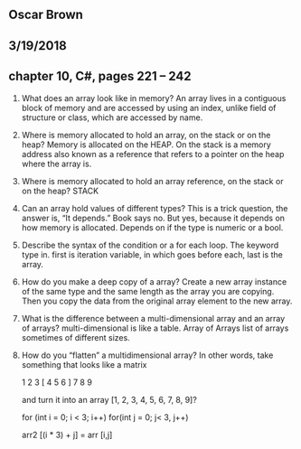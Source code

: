 ## Oscar Brown
## 3/19/2018
## chapter 10, C#, pages 221 – 242

1. What does an array look like in memory?
An array lives in a contiguous block of memory and are accessed by using an index, unlike field of structure or class, which are accessed by name.

2. Where is memory allocated to hold an array, on the stack or on the heap?
Memory is allocated on the HEAP. On the stack is a memory address also known as a reference that refers to a pointer on the heap where the array is.

3. Where is memory allocated to hold an array reference, on the stack or on the heap?
STACK

4. Can an array hold values of different types? This is a trick question, the answer is, “It depends.”
Book says no. But yes, because it depends on how memory is allocated. Depends on if the type is numeric or a bool.

5. Describe the syntax of the condition or a for each loop.
The keyword type in. first is iteration variable, in which goes before each, last is the array.

6. How do you make a deep copy of a array?
Create a new array instance of the same type and the same length as the array you are copying. Then you copy the data from the original array element to the new array.

7. What is the difference between a multi-dimensional array and an array of arrays?
multi-dimensional is like a table. Array of Arrays list of arrays sometimes of different sizes.

8. How do you “flatten” a multidimensional array? In other words, take something that looks like a
matrix

   1 2 3
[  4 5 6  ]
   7 8 9

   and turn it into an array [1, 2, 3, 4, 5, 6, 7, 8, 9]?
   
   for (int i = 0; i < 3; i++)
     for(int j = 0; j< 3, j++)
	 
	 arr2 [(i * 3) + j] = arr [i,j]
   

